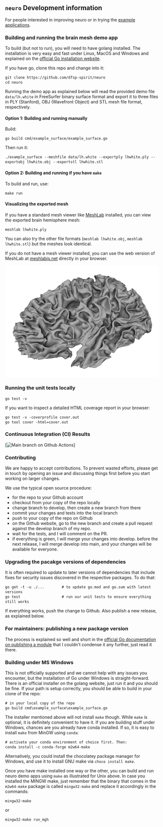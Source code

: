 

## `neuro` Development information

For people interested in improving neuro or in trying the [example applications](./cmd/).


### Building and running the brain mesh demo app

To build (but not to run), you will need to have golang installed. The installation is very easy and fast under Linux, MacOS and Windows and explained on the [official Go installation website](https://go.dev/doc/install).

If you have go, clone this repo and change into it:

```shell
git clone https://github.com/dfsp-spirit/neuro
cd neuro
```

Running the demo app as explained below will read the provided demo file `data/lh.white` in FreeSurfer binary surface format and export it to three files in PLY (Stanford), OBJ (Wavefront Object) and STL mesh file format, respectively.


#### Option 1: Building and running manually

Build:

```shell
go build cmd/example_surface/example_surface.go
```

Then run it:

```shell
./example_surface --meshfile data/lh.white --exportply lhwhite.ply --exportobj lhwhite.obj --exportstl lhwhite.stl
```


#### Option 2: Building and running if you have `make`

To build and run, use:

```shell
make run
```

#### Visualizing the exported mesh


If you have a standard mesh viewer like [MeshLab](https://www.meshlab.net/) installed, you can view the exported brain hemisphere mesh:

```shell
meshlab lhwhite.ply
```

You can also try the other file formats (`meshlab lhwhite.obj`, `meshlab lhwhite.stl`) but the meshes look identical.

If you do not have a mesh viewer installed, you can use the web version of MeshLab at [meshlabjs.net](http://www.meshlabjs.net/) directly in your browser.

![Vis](./lhwhite.jpg?raw=true "Visualization of the demo brain mesh.")


### Running the unit tests locally

```shell
go test -v
```

If you want to inspect a detailed HTML coverage report in your browser:

```shell
go test -v -coverprofile cover.out
go tool cover -html=cover.out
```

### Continuous Integration (CI) Results

<!-- badges: start -->
[![Main branch on Github Actions](https://github.com/dfsp-spirit/neuro/actions/workflows/unittests.yml/badge.svg?branch=main)]
<!-- badges: end -->

### Contributing

We are happy to accept contributions. To prevent wasted efforts, please get in touch by opening an issue and discussing things first before you start working on larger changes.

We use the typical open source procedure:

* for the repo to your Github account
* checkout from your copy of the repo locally
* change branch to develop, then create a new branch from there
* commit your changes and tests into the local branch
* push to your copy of the repo on Github
* on the Github website, go to the new branch and create a pull request against the develop branch of my repo.
* wait for the tests, and I will comment on the PR.
* if everything is green, I will merge your changes into develop. before the next release, I will merge develop into main, and your changes will be available for everyone.


### Upgrading the pacakge versions of dependencies

It is often required to update to later versions of dependencies that include fixes for security issues discovered in the respective packages. To do that:

```shell
go get -t -u ./...        # to update go.mod and go.sum with latest versions
go test                   # run our unit tests to ensure everything still works
```

If everything works, push the change to Github. Also publish a new release, as explained below.


### For maintainers: publishing a new package version

The process is explained so well and short in the [official Go documentation on publishing a module](https://go.dev/doc/modules/publishing) that I couldn't condense it any further, just read it there.

### Building under MS Windows

This is not officially supported and we cannot help with any issues you encounter, but the installation of Go under Windows is straight-forward. There is an official installer on the golang website, just run it and you should be fine. If your path is setup correctly, you should be able to build in your clone of the repo:

```shell
# in your local copy of the repo
go build cmd\example_surface\example_surface.go
```

The installer mentioned above will not install `make` though. While `make` is optional, it is definitely convenient to have it. If you are building stuff under Windows, chances are you already have conda installed. If so, it is easy to install `make` from MinGW using `conda`:

```shell
# activate your conda environment of choice first. Then:
conda install -c conda-forge m2w64-make
```

Alternatively, you could install the chocolatey package manager for Windows, and use it to install GNU make via `choco install make`.

Once you have make installed one way or the other, you can build and run neuro demo apps using `make` as illustrated for Unix above. In case you installed the MINGW make, just remember that the binary that comes in the `m2w64-make` package is called `mingw32-make` and replace it accordingly in the commands:

```shell
mingw32-make
```

or

```shell
mingw32-make run_mgh
```
